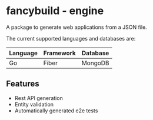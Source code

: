 # fancybuild - engine

A package to generate web applications from a JSON file.

The current supported languages and databases are:

| Language | Framework | Database |
|----------|-----------|----------|
| Go       | Fiber     | MongoDB  |

## Features

* Rest API generation
* Entity validation
* Automatically generated e2e tests
